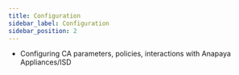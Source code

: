 ```yaml
---
title: Configuration
sidebar_label: Configuration
sidebar_position: 2
---
```


- Configuring CA parameters, policies, interactions with Anapaya Appliances/ISD
